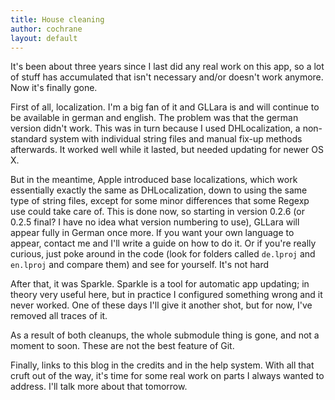 ```yaml
---
title: House cleaning
author: cochrane
layout: default
---
```


It's been about three years since I last did any real work on this app, so a lot of stuff has accumulated that isn't necessary and/or doesn't work anymore. Now it's finally gone.

First of all, localization. I'm a big fan of it and GLLara is and will continue to be available in german and english. The problem was that the german version didn't work. This was in turn because I used DHLocalization, a non-standard system with individual string files and manual fix-up methods afterwards. It worked well while it lasted, but needed updating for newer OS X.

But in the meantime, Apple introduced base localizations, which work essentially exactly the same as DHLocalization, down to using the same type of string files, except for some minor differences that some Regexp use could take care of. This is done now, so starting in version 0.2.6 (or 0.2.5 final? I have no idea what version numbering to use), GLLara will appear fully in German once more. If you want your own language to appear, contact me and I'll write a guide on how to do it. Or if you're really curious, just poke around in the code (look for folders called `de.lproj` and `en.lproj` and compare them) and see for yourself. It's not hard

After that, it was Sparkle. Sparkle is a tool for automatic app updating; in theory very useful here, but in practice I configured something wrong and it never worked. One of these days I'll give it another shot, but for now, I've removed all traces of it.

As a result of both cleanups, the whole submodule thing is gone, and not a moment to soon. These are not the best feature of Git.

Finally, links to this blog in the credits and in the help system. With all that cruft out of the way, it's time for some real work on parts I always wanted to address. I'll talk more about that tomorrow.
